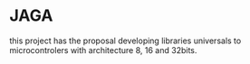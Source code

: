 #   JAGA
this project has the proposal developing libraries universals to  microcontrolers with architecture 8, 16 and 32bits.
